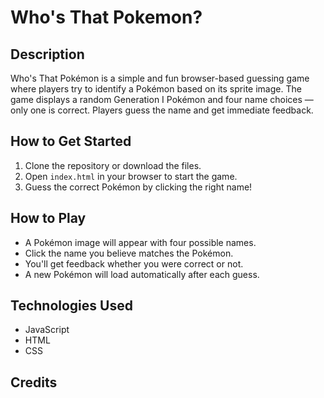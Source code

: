 # Who's That Pokemon?

## Description
Who's That Pokémon is a simple and fun browser-based guessing game where players try to identify a Pokémon based on its sprite image. The game displays a random Generation I Pokémon and four name choices — only one is correct. Players guess the name and get immediate feedback.

## How to Get Started
1. Clone the repository or download the files.
2. Open `index.html` in your browser to start the game.
3. Guess the correct Pokémon by clicking the right name!

## How to Play
- A Pokémon image will appear with four possible names.
- Click the name you believe matches the Pokémon.
- You'll get feedback whether you were correct or not.
- A new Pokémon will load automatically after each guess.

## Technologies Used
- JavaScript
- HTML
- CSS

## Credits

